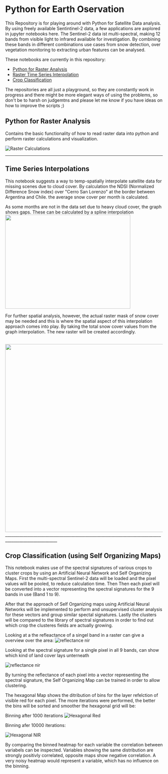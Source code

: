 # Python for Earth Oservation

This Repository is for playing around with Python for Satellite Data analysis. 
By using freely available Sentintinel-2 data, a few applications are axplored in jupyter notebooks here. The Sentinel-2 data ist multi-spectral, making 12 bands from visible light to infrared available for investigation. By combining these bands in different combinations use cases from snow detection, over vegetation monitoring to extracting urban features can be analysed.

These notebooks are currently in this repository:

- [Python for Raster Analysis](PythonforRasterAnalysis.ipynb)
- [Raster Time Series Interpolation](RasterTimeseriesInterpolation.ipynb)
- [Crop Classification](CropClassification.ipynb)

The repositories are all just a playground, so they are constantly work in progress and there might be more elegant ways of using the problems, so don't be to harsh on judgemtns and please let me know if you have ideas on how to improve the scripts ;)




## Python for Raster Analysis
Contains the basic functionality of how to read raster data into python and perform raster calculations and visualization.

![Raster Calculations](plots/RasterCalculations.jpg)
__________________________________________________________________________________________________________

## Time Series Interpolations
This notebook suggests a way to temp-spatially interpolate satellite data for missing scenes due to cloud cover. By calculation the NDSI (Normalized Difference Snow index) over  "Cerro San Lorenzo" at the border between Argentina and Chile. the average snow cover per month is calculated.

As some months are not in the data set due to heavy cloud cover, the graph shows gaps. These can be calculated by a spline interpolation
</br>
<img align="center" width="400" height="300" src="plots/interpolation_graph.jpg">
</br>

For further spatial analysis, however,  the actual raster mask of snow cover may be needed and this is where the spatial aspect of this interpolation approach comes into play. By taking the total snow cover values from the graph interpolation. The new raster will be created accordingly.

</br>
<img align="center" width="800" height="600" src="plots/interpolation_raster.jpg">
</br>
________________________________________________________________________________________________________

## Crop Classification (using Self Organizing Maps)

This notebook makes use of the spectral signatures of various crops to cluster crops by using an Artificial Neural Network and Self Organizing Maps.
First the multi-spectral Sentinel-2 data will be loaded and the pixel values will be pooled, to reduce calculation time. Then Then each pixel will be converted into a vector representing the spectral signatures for the 9 bands in use (Band 1 to 9).

After that the approach of Self Organizing maps using Artificial Neural Networks will be implemented to perform and unsupervised cluster analysis for these vectors and group similar spectal signatures. Lastly the clusters will be compared to the library of spectral signatures in order to find out which crop the clusteres fields are actually growing.

Looking at a the refleactance of a singel band in a raster can give a overview over the area:
![reflectance nir](plots/reflectance_nir.jpg)

Looking at the spectral signature for a single pixel in all 9 bands, can show which kind of land cover lays unterneath

![reflectance nir](plots/spec_sig.jpg)



By turning the reflectance of each pixel into a vector representing the spectral signature, the Self Organizing Map can be trained in order to allow clustering.

The hexagonal Map shows the ditribution of bins for the layer refelction of visible red for each pixel. The more iterations were performed, the better the bins will be sorted and smoother the hexagonal grid will be:

Binning after 1000 iterations
![Hexagonal Red](plots/node_grid_1000.jpg)

Binning afer 10000 iterations:

![Hexagonal NIR](plots/node_grid_10000.png)

By comparing the binned heatmap for each variable the correlation between variabels can be inspected. Variables showing the same distribution are strongly positivly correlated,  opposite maps show negative correlation. A very noisy heatmap would represent a variable, which has no influence on the binning.